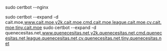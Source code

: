 sudo certbot --nginx

sudo certbot --expand -d cait.moe,www.cait.moe,y2k.cait.moe,cmd.cait.moe,league.cait.moe,cv.cait.moe,tiny.cait.moe
sudo certbot --expand -d quenecesitas.net,www.quenecesitas.net,y2k.quenecesitas.net,cmd.quenecesitas.net,league.quenecesitas.net,cv.quenecesitas.net,tiny.quenecesitas.net